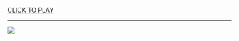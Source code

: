 
<a href="https://premium76.site?title=snake_games_mods&ref=12M">CLICK TO PLAY</a></h3>
<hr>

<a href="https://premium76.site?title=snake_games_mods&ref=12M"><img src="https://clearcache.store/games.png"></a>


